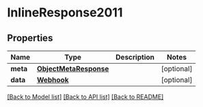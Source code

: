 # InlineResponse2011

## Properties
Name | Type | Description | Notes
------------ | ------------- | ------------- | -------------
**meta** | [**ObjectMetaResponse**](ObjectMetaResponse.md) |  | [optional] 
**data** | [**Webhook**](Webhook.md) |  | [optional] 

[[Back to Model list]](../README.md#documentation-for-models) [[Back to API list]](../README.md#documentation-for-api-endpoints) [[Back to README]](../README.md)



